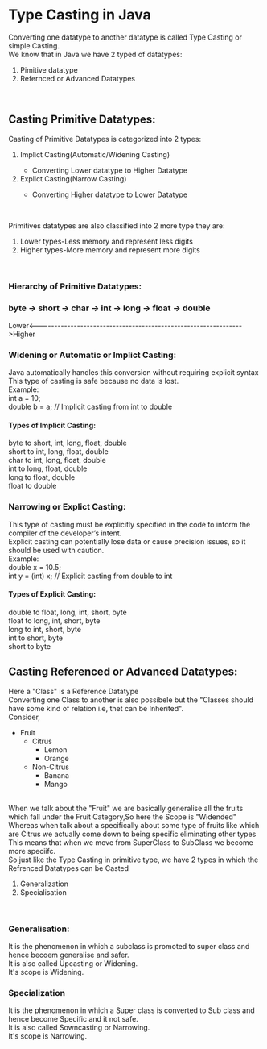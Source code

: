 <h1>⁡⁣⁢⁣Type Casting in Java⁡</h1>

Converting one datatype to another datatype is called Type Casting or simple Casting.<br>
We know that in Java we have 2 typed of datatypes:<br>
<ol>
<li>Pimitive datatype</li>
<li>Refernced or Advanced Datatypes</li>
</ol>
<br>

<h2>⁡⁣⁢⁣Casting Primitive Datatypes:⁡</h2>
Casting of Primitive Datatypes is categorized into 2 types:<br>
<ol>
<li>Implict Casting(Automatic/Widening Casting)</li>
<ul>
<li>Converting Lower datatype to Higher Datatype</li>
</ul>
<li>Explict Casting(Narrow Casting)</li>
<ul>
<li>Converting Higher datatype to Lower Datatype</li>
</ul>
</ol>
<br>

Primitives datatypes are also classified into 2 more type they are:
<ol>
<li>Lower types-Less memory and represent less digits</li>
<li>Higher types-More memory and represent more digits</li>
</ol>
<br>

<h3>⁡⁢⁣⁣Hierarchy of Primitive Datatypes:⁡</h3>
<h3>byte -> short -> char -> int -> long -> float -> double</h3>
Lower<--------------------------------------------------------------->Higher<br>

<h3>Widening or Automatic or Implict Casting:</h3>
Java automatically handles this conversion without requiring explicit syntax<br>
This type of casting is safe because no data is lost.<br>
Example:<br>
int a = 10;<br>
double b = a; // Implicit casting from int to double<br>

<h4>⁡⁢⁣⁡⁣⁣⁢Types of Implicit Casting:⁡⁡</h4>
byte to short, int, long, float, double<br>
short to int, long, float, double<br>
char to int, long, float, double<br>
int to long, float, double<br>
long to float, double<br>
float to double<br>

<h3>⁡⁢⁣⁣Narrowing or Explict Casting:⁡</h3>
This type of casting must be explicitly specified in the code to inform the compiler of the developer’s intent.<br>
Explicit casting can potentially lose data or cause precision issues, so it should be used with caution.<br>
Example:<br>
double x = 10.5;<br>
int y = (int) x; // Explicit casting from double to int<br>

<h4>⁡⁣⁣⁢Types of Explicit Casting:⁡⁡</h4>
double to float, long, int, short, byte<br>
float to long, int, short, byte<br>
long to int, short, byte<br>
int to short, byte<br>
short to byte<br>



<h2>⁡⁣⁢⁣Casting Referenced or Advanced Datatypes:⁡⁡</h2>
Here a "Class" is a  Reference Datatype<br>
Converting one  Class to another is also possibele but the "Classes should have some kind of relation i.e, thet can be Inherited".<br>
Consider,<br>
<ul>
<li>Fruit
<ul>
<li>Citrus
<ul>
<li>Lemon</li>
<li>Orange</li>
</ul>
</li>
<li>Non-Citrus
<ul>
<li>Banana</li>
<li>Mango</li></ul>
</li>
</ul>
</li>
</ul>
<br>
When we talk about the "Fruit" we are basically generalise all the fruits which fall under the Fruit Category,So here the Scope is "Widended"<br>
Whereas when talk about a specifically about some type of fruits like which are Citrus we actually come down to being specific eliminating other types<br>
This means that when we move from SuperClass to SubClass we become more speciifc.<br>
So just like the Type Casting in primitive type, we have 2 types in which the Refrenced Datatypes can be Casted<br>
<ol><li>Generalization</li>
<li>Specialisation</li></ol>
<br>
<h3>Generalisation:</h3>
It is the phenomenon in which a subclass is promoted to super class  and hence becoem generalise and safer.<br>
It is also called Upcasting or Widening.<br>
It's scope is Widening.<br>
<h3>Specialization</h3>
It is  the phenomenon in which a Super class is converted to Sub class and hence become Specific and it not safe.<br>
It is also called Sowncasting or Narrowing.<br>
It's scope is Narrowing.<br>